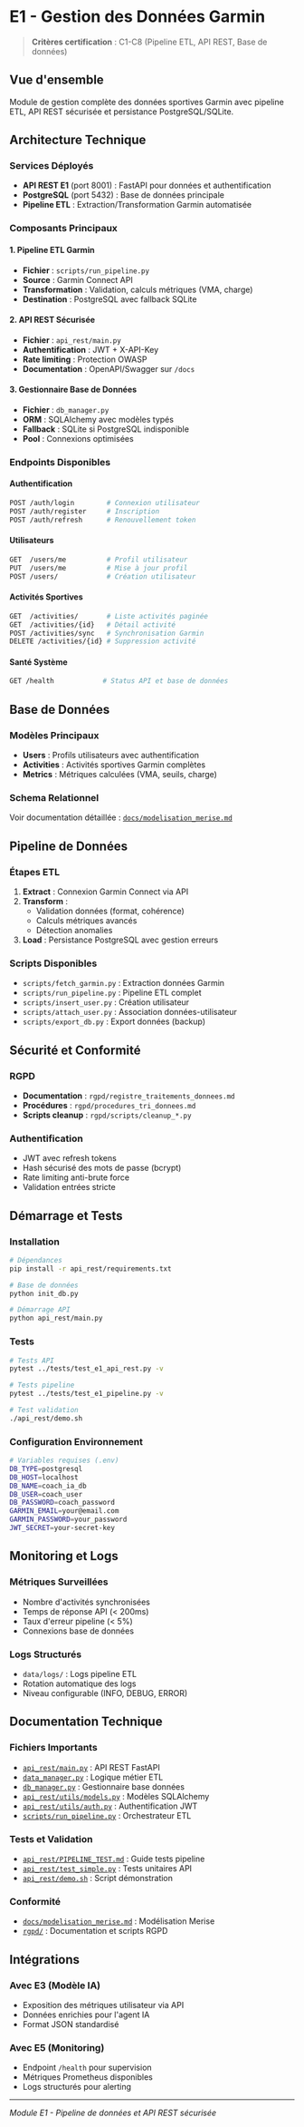 # E1 - Gestion des Données Garmin

> **Critères certification** : C1-C8 (Pipeline ETL, API REST, Base de données)

## Vue d'ensemble
Module de gestion complète des données sportives Garmin avec pipeline ETL, API REST sécurisée et persistance PostgreSQL/SQLite.

## Architecture Technique

### Services Déployés
- **API REST E1** (port 8001) : FastAPI pour données et authentification
- **PostgreSQL** (port 5432) : Base de données principale
- **Pipeline ETL** : Extraction/Transformation Garmin automatisée

### Composants Principaux

#### 1. Pipeline ETL Garmin
- **Fichier** : `scripts/run_pipeline.py`
- **Source** : Garmin Connect API
- **Transformation** : Validation, calculs métriques (VMA, charge)
- **Destination** : PostgreSQL avec fallback SQLite

#### 2. API REST Sécurisée
- **Fichier** : `api_rest/main.py`
- **Authentification** : JWT + X-API-Key
- **Rate limiting** : Protection OWASP
- **Documentation** : OpenAPI/Swagger sur `/docs`

#### 3. Gestionnaire Base de Données
- **Fichier** : `db_manager.py`
- **ORM** : SQLAlchemy avec modèles typés
- **Fallback** : SQLite si PostgreSQL indisponible
- **Pool** : Connexions optimisées

### Endpoints Disponibles

#### Authentification
```bash
POST /auth/login        # Connexion utilisateur
POST /auth/register     # Inscription
POST /auth/refresh      # Renouvellement token
```

#### Utilisateurs
```bash
GET  /users/me          # Profil utilisateur
PUT  /users/me          # Mise à jour profil
POST /users/            # Création utilisateur
```

#### Activités Sportives
```bash
GET  /activities/       # Liste activités paginée
GET  /activities/{id}   # Détail activité
POST /activities/sync   # Synchronisation Garmin
DELETE /activities/{id} # Suppression activité
```

#### Santé Système
```bash
GET /health            # Status API et base de données
```

## Base de Données

### Modèles Principaux
- **Users** : Profils utilisateurs avec authentification
- **Activities** : Activités sportives Garmin complètes
- **Metrics** : Métriques calculées (VMA, seuils, charge)

### Schema Relationnel
Voir documentation détaillée : [`docs/modelisation_merise.md`](docs/modelisation_merise.md)

## Pipeline de Données

### Étapes ETL
1. **Extract** : Connexion Garmin Connect via API
2. **Transform** : 
   - Validation données (format, cohérence)
   - Calculs métriques avancés
   - Détection anomalies
3. **Load** : Persistance PostgreSQL avec gestion erreurs

### Scripts Disponibles
- `scripts/fetch_garmin.py` : Extraction données Garmin
- `scripts/run_pipeline.py` : Pipeline ETL complet
- `scripts/insert_user.py` : Création utilisateur
- `scripts/attach_user.py` : Association données-utilisateur
- `scripts/export_db.py` : Export données (backup)

## Sécurité et Conformité

### RGPD
- **Documentation** : `rgpd/registre_traitements_donnees.md`
- **Procédures** : `rgpd/procedures_tri_donnees.md`
- **Scripts cleanup** : `rgpd/scripts/cleanup_*.py`

### Authentification
- JWT avec refresh tokens
- Hash sécurisé des mots de passe (bcrypt)
- Rate limiting anti-brute force
- Validation entrées stricte

## Démarrage et Tests

### Installation
```bash
# Dépendances
pip install -r api_rest/requirements.txt

# Base de données
python init_db.py

# Démarrage API
python api_rest/main.py
```

### Tests
```bash
# Tests API
pytest ../tests/test_e1_api_rest.py -v

# Tests pipeline
pytest ../tests/test_e1_pipeline.py -v

# Test validation
./api_rest/demo.sh
```

### Configuration Environnement
```bash
# Variables requises (.env)
DB_TYPE=postgresql
DB_HOST=localhost
DB_NAME=coach_ia_db
DB_USER=coach_user
DB_PASSWORD=coach_password
GARMIN_EMAIL=your@email.com
GARMIN_PASSWORD=your_password
JWT_SECRET=your-secret-key
```

## Monitoring et Logs

### Métriques Surveillées
- Nombre d'activités synchronisées
- Temps de réponse API (< 200ms)
- Taux d'erreur pipeline (< 5%)
- Connexions base de données

### Logs Structurés
- `data/logs/` : Logs pipeline ETL
- Rotation automatique des logs
- Niveau configurable (INFO, DEBUG, ERROR)

## Documentation Technique

### Fichiers Importants
- [`api_rest/main.py`](api_rest/main.py) : API REST FastAPI
- [`data_manager.py`](data_manager.py) : Logique métier ETL
- [`db_manager.py`](db_manager.py) : Gestionnaire base données
- [`api_rest/utils/models.py`](api_rest/utils/models.py) : Modèles SQLAlchemy
- [`api_rest/utils/auth.py`](api_rest/utils/auth.py) : Authentification JWT
- [`scripts/run_pipeline.py`](scripts/run_pipeline.py) : Orchestrateur ETL

### Tests et Validation
- [`api_rest/PIPELINE_TEST.md`](api_rest/PIPELINE_TEST.md) : Guide tests pipeline
- [`api_rest/test_simple.py`](api_rest/test_simple.py) : Tests unitaires API
- [`api_rest/demo.sh`](api_rest/demo.sh) : Script démonstration

### Conformité
- [`docs/modelisation_merise.md`](docs/modelisation_merise.md) : Modélisation Merise
- [`rgpd/`](rgpd/) : Documentation et scripts RGPD

## Intégrations

### Avec E3 (Modèle IA)
- Exposition des métriques utilisateur via API
- Données enrichies pour l'agent IA
- Format JSON standardisé

### Avec E5 (Monitoring)
- Endpoint `/health` pour supervision
- Métriques Prometheus disponibles
- Logs structurés pour alerting

---

*Module E1 - Pipeline de données et API REST sécurisée*